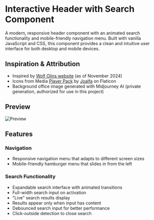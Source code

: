 # Interactive Header with Search Component

A modern, responsive header component with an animated search functionality and mobile-friendly navigation menu. Built with vanilla JavaScript and CSS, this component provides a clean and intuitive user interface for both desktop and mobile devices.

## Inspiration & Attribution

- Inspired by [Wolf Olins website](https://www.wolffolins.com/) (as of November 2024)
- Icons from Media [Player Pack](https://www.flaticon.com/packs/media-player-1?k=1731854165064) by [Joalfa](https://www.flaticon.com/authors/joalfa) on Flaticon
- Background office image generated with Midjourney AI (private generation, authorized for use in this project)

## Preview

![Preview](preview.gif)

## Features

### Navigation

- Responsive navigation menu that adapts to different screen sizes
- Mobile-friendly hamburger menu that slides in from the left

### Search Functionality

- Expandable search interface with animated transitions
- Full-width search input on activation
- "Live" search results display
- Results appear only when input has content
- Debounced search input for better performance
- Click-outside detection to close search
